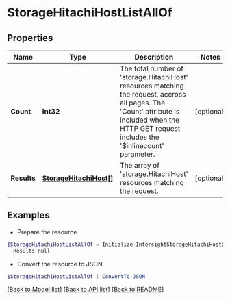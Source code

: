 # StorageHitachiHostListAllOf
## Properties

Name | Type | Description | Notes
------------ | ------------- | ------------- | -------------
**Count** | **Int32** | The total number of &#39;storage.HitachiHost&#39; resources matching the request, accross all pages. The &#39;Count&#39; attribute is included when the HTTP GET request includes the &#39;$inlinecount&#39; parameter. | [optional] 
**Results** | [**StorageHitachiHost[]**](StorageHitachiHost.md) | The array of &#39;storage.HitachiHost&#39; resources matching the request. | [optional] 

## Examples

- Prepare the resource
```powershell
$StorageHitachiHostListAllOf = Initialize-IntersightStorageHitachiHostListAllOf  -Count null `
 -Results null
```

- Convert the resource to JSON
```powershell
$StorageHitachiHostListAllOf | ConvertTo-JSON
```

[[Back to Model list]](../README.md#documentation-for-models) [[Back to API list]](../README.md#documentation-for-api-endpoints) [[Back to README]](../README.md)


